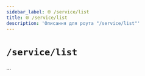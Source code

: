 ```yaml
---
sidebar_label: 🌐 /service/list
title: 🌐 /service/list
description: 'Описання для роута "/service/list"'
---
```


# `/service/list`

...
